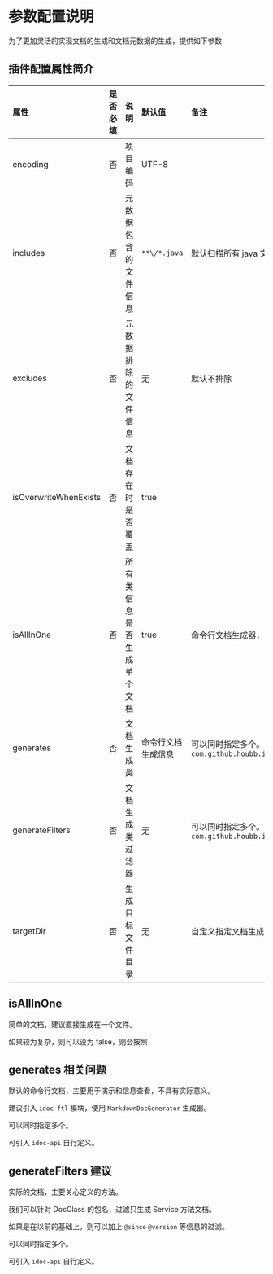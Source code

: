 # 参数配置说明

为了更加灵活的实现文档的生成和文档元数据的生成，提供如下参数

## 插件配置属性简介

| 属性 | 是否必填 | 说明 | 默认值 | 备注 |
|:----|:----|:----|:----|:----|
| encoding | 否 | 项目编码 | UTF-8 | |
| includes | 否 | 元数据包含的文件信息 | `**\/*.java` | 默认扫描所有 java 文件 |
| excludes | 否 | 元数据排除的文件信息 | 无 | 默认不排除 |
| isOverwriteWhenExists | 否 | 文档存在时是否覆盖 | true |  | 
| isAllInOne | 否 | 所有类信息是否生成单个文档 | true | 命令行文档生成器，此属性无意义。 |
| generates | 否 | 文档生成类 | 命令行文档生成信息 |  可以同时指定多个。类名全称。用户自定义参见 `com.github.houbb.idoc.api.core.genenrator.IDocGenerator` |
| generateFilters | 否 | 文档生成类过滤器 | 无 |  可以同时指定多个。类名全称。用户自定义参见 `com.github.houbb.idoc.api.core.filter.IDocGenerateFilter` |
| targetDir | 否 | 生成目标文件目录 | 无 | 自定义指定文档生成的文件夹 |

## isAllInOne

简单的文档，建议直接生成在一个文件。

如果较为复杂，则可以设为 false，则会按照

## generates 相关问题

默认的命令行文档，主要用于演示和信息查看，不具有实际意义。

建议引入 `idoc-ftl` 模块，使用 `MarkdownDocGenerator` 生成器。

可以同时指定多个。

可引入 `idoc-api` 自行定义。

## generateFilters 建议

实际的文档，主要关心定义的方法。

我们可以针对 DocClass 的包名，过滤只生成 Service 方法文档。

如果是在以前的基础上，则可以加上 `@since` `@version` 等信息的过滤。

可以同时指定多个。

可引入 `idoc-api` 自行定义。
